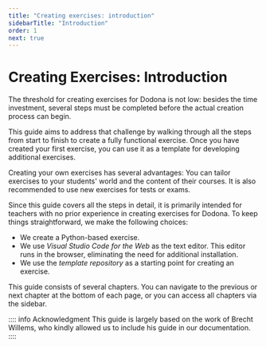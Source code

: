 ```yaml
---
title: "Creating exercises: introduction"
sidebarTitle: "Introduction"
order: 1
next: true
---
```


# Creating Exercises: Introduction

The threshold for creating exercises for Dodona is not low: besides the time investment, several steps must be completed before the actual creation process can begin.

This guide aims to address that challenge by walking through all the steps from start to finish to create a fully functional exercise.
Once you have created your first exercise, you can use it as a template for developing additional exercises.

Creating your own exercises has several advantages:
You can tailor exercises to your students' world and the content of their courses.
It is also recommended to use new exercises for tests or exams.

Since this guide covers all the steps in detail, it is primarily intended for teachers with no prior experience in creating exercises for Dodona.
To keep things straightforward, we make the following choices:

- We create a Python-based exercise.
- We use _Visual Studio Code for the Web_ as the text editor. This editor runs in the browser, eliminating the need for additional installation.
- We use the _template repository_ as a starting point for creating an exercise.

This guide consists of several chapters.
You can navigate to the previous or next chapter at the bottom of each page, or you can access all chapters via the sidebar.

:::: info Acknowledgment
This guide is largely based on the work of Brecht Willems, who kindly allowed us to include his guide in our documentation.
::::
